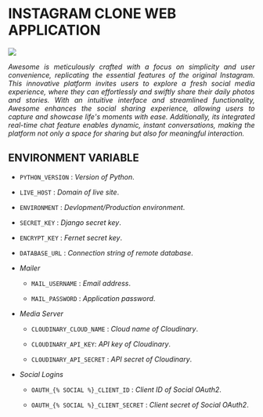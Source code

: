# INSTAGRAM CLONE WEB APPLICATION

![](public/INTRODUCTION.png)

<p align="justify">
    <em>
        Awesome is meticulously crafted with a focus on simplicity and user convenience, replicating the essential features of the original Instagram. This innovative platform invites users to explore a fresh social media experience, where they can effortlessly and swiftly share their daily photos and stories. With an intuitive interface and streamlined functionality, Awesome enhances the social sharing experience, allowing users to capture and showcase life's moments with ease. Additionally, its integrated real-time chat feature enables dynamic, instant conversations, making the platform not only a space for sharing but also for meaningful interaction.
    </em>
</p>

## ENVIRONMENT VARIABLE

-   `PYTHON_VERSION` : _Version of Python_.

-   `LIVE_HOST` : _Domain of live site_.

-   `ENVIRONMENT` : _Devlopment/Production environment_.

-   `SECRET_KEY` : _Django secret key_.

-   `ENCRYPT_KEY` : _Fernet secret key_.

-   `DATABASE_URL` : _Connection string of remote database_.

-   _Mailer_

    -   `MAIL_USERNAME` : _Email address_.

    -   `MAIL_PASSWORD` : _Application password_.

-   _Media Server_

    -   `CLOUDINARY_CLOUD_NAME` : _Cloud name of Cloudinary_.

    -   `CLOUDINARY_API_KEY`: _API key of Cloudinary_.

    -   `CLOUDINARY_API_SECRET` : _API secret of Cloudinary_.

-   _Social Logins_

    -   `OAUTH_{% SOCIAL %}_CLIENT_ID` : _Client ID of Social OAuth2_.

    -   `OAUTH_{% SOCIAL %}_CLIENT_SECRET` : _Client secret of Social OAuth2_.
